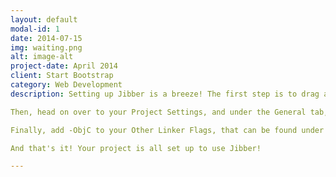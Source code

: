 ```yaml
---
layout: default
modal-id: 1
date: 2014-07-15
img: waiting.png
alt: image-alt
project-date: April 2014
client: Start Bootstrap
category: Web Development
description: Setting up Jibber is a breeze! The first step is to drag and drop the framework into your Xcode project. 

Then, head on over to your Project Settings, and under the General tab, scroll down to Linked Frameworks and Libraries, and add libz.dylib. 

Finally, add -ObjC to your Other Linker Flags, that can be found under Build Settings. You can skip this step if you're using Cocoapods, as this would have already been set. 

And that's it! Your project is all set up to use Jibber!

---
```


